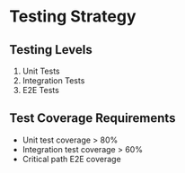 # Testing Strategy

## Testing Levels
1. Unit Tests
2. Integration Tests
3. E2E Tests

## Test Coverage Requirements
- Unit test coverage > 80%
- Integration test coverage > 60%
- Critical path E2E coverage